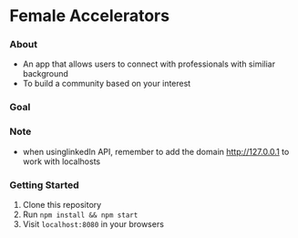 # Female Accelerators

### About
- An app that allows users to connect with professionals with similiar 
background
- To build a community based on your interest

### Goal

### Note
- when usinglinkedIn API, remember to add the domain http://127.0.0.1 to work with localhosts 

### Getting Started
1. Clone this repository
2. Run `npm install && npm start`
3. Visit `localhost:8080` in your browsers

